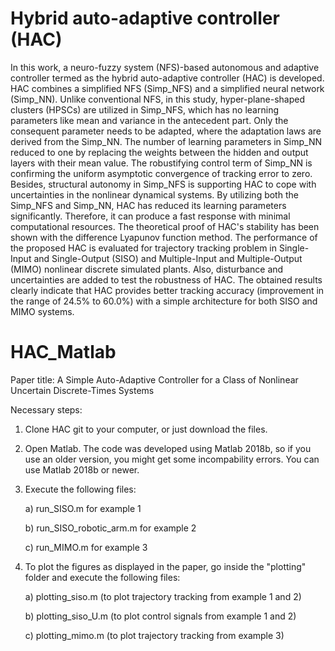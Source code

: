 # Hybrid auto-adaptive controller (HAC)
In this work, a neuro-fuzzy system (NFS)-based autonomous and adaptive controller termed as the hybrid auto-adaptive controller (HAC) is developed. HAC combines a simplified NFS (Simp_NFS) and a simplified neural network (Simp\_NN). Unlike conventional NFS, in this study, hyper-plane-shaped clusters (HPSCs) are utilized in Simp_NFS, which has no learning parameters like mean and variance in the antecedent part. Only the consequent parameter needs to be adapted, where the adaptation laws are derived from the Simp_NN. The number of learning parameters in Simp\_NN reduced to one by replacing the weights between the hidden and output layers with their mean value. The robustifying control term of Simp_NN is confirming the uniform asymptotic convergence of tracking error to zero. Besides, structural autonomy in Simp\_NFS is supporting HAC to cope with uncertainties in the nonlinear dynamical systems. By utilizing both the Simp\_NFS and Simp\_NN, HAC has reduced its learning parameters significantly. Therefore, it can produce a fast response with minimal computational resources. The theoretical proof of HAC's stability has been shown with the difference Lyapunov function method. The performance of the proposed HAC is evaluated for trajectory tracking problem in Single-Input and Single-Output (SISO) and Multiple-Input and Multiple-Output (MIMO) nonlinear discrete simulated plants. Also, disturbance and uncertainties are added to test the robustness of HAC. The obtained results clearly indicate that HAC provides better tracking accuracy (improvement in the range of 24.5% to 60.0%) with a simple architecture for both SISO and MIMO systems.

# HAC_Matlab

Paper title:
A Simple Auto-Adaptive Controller for a Class of Nonlinear Uncertain Discrete-Times Systems

Necessary steps:

1. Clone HAC git to your computer, or just download the files.
2. Open Matlab. The code was developed using Matlab 2018b, so if you use an older version, you might get some incompability errors. You can use Matlab 2018b or newer.
3. Execute the following files:

    a) run_SISO.m for example 1
    
    b) run_SISO_robotic_arm.m for example 2
    
    c) run_MIMO.m for example 3
4. To plot the figures as displayed in the paper, go inside the "plotting" folder and execute the following files:
 
   a) plotting_siso.m (to plot trajectory tracking from example 1 and 2)
   
   b) plotting_siso_U.m (to plot control signals from example 1 and 2)
   
   c) plotting_mimo.m (to plot trajectory tracking from example 3)
